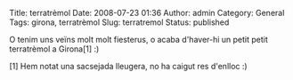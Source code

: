 Title: terratrèmol
Date: 2008-07-23 01:36
Author: admin
Category: General
Tags: girona, terratrèmol
Slug: terratremol
Status: published

O tenim uns veïns molt molt fiesterus, o acaba d'haver-hi un petit petit terratrèmol a Girona\[1\] :)

\[1\] Hem notat una sacsejada lleugera, no ha caigut res d'enlloc :)
